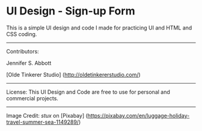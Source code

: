 UI Design - Sign-up Form
=======

This is a simple UI design and code I made for practicing UI and HTML and CSS coding.

---

Contributors:

Jennifer S. Abbott

[Olde Tinkerer Studio] (http://oldetinkererstudio.com/)

---

License: This UI Design and Code are free to use for personal and commercial projects. 

---

Image Credit: *stux* on [Pixabay] (https://pixabay.com/en/luggage-holiday-travel-summer-sea-1149289/)